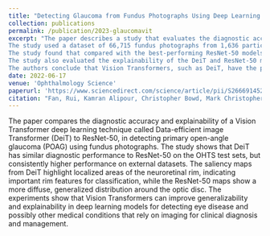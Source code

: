 ```yaml
---
title: "Detecting Glaucoma from Fundus Photographs Using Deep Learning without Convolutions: Transformer for Improved Generalization"
collection: publications
permalink: /publication/2023-glaucomavit
excerpt: "The paper describes a study that evaluates the diagnostic accuracy and explainability of a Vision Transformer deep learning technique called Data-efficient image Transformer (DeiT), compared to ResNet-50, in detecting primary open-angle glaucoma (POAG) using fundus photographs. POAG is a leading cause of irreversible blindness worldwide, and early diagnosis is essential to prevent vision loss.
The study used a dataset of 66,715 fundus photographs from 1,636 participants in the Ocular Hypertension Treatment Study (OHTS) and an additional 5 external datasets of 16,137 photographs of healthy and glaucoma eyes. Data-efficient image Transformer models were trained to detect 5 ground-truth OHTS POAG classifications: OHTS end point committee POAG determinations because of disc changes (model 1), visual field (VF) changes (model 2), or either disc or VF changes (model 3) and Reading Center determinations based on disc (model 4) and VFs (model 5).
The study found that compared with the best-performing ResNet-50 models, the DeiT models demonstrated similar diagnostic performance on the OHTS test sets for all 5 ground-truth POAG labels, with AUROC ranging from 0.82 (model 5) to 0.91 (model 1). However, Data-efficient image Transformer AUROC was consistently higher than ResNet-50 on the 5 external datasets, suggesting that DeiT has better generalizability. For example, AUROC for the main OHTS end point (model 3) was between 0.08 and 0.20 higher in the DeiT than ResNet-50 models.
The study also evaluated the explainability of the DeiT and ResNet-50 models by comparing the attention maps derived directly from DeiT to 3 gradient-weighted class activation map strategies. The saliency maps from the DeiT highlight localized areas of the neuroretinal rim, suggesting important rim features for classification, while the ResNet-50 maps show a more diffuse, generalized distribution around the optic disc.
The authors conclude that Vision Transformers, such as DeiT, have the potential to improve generalizability and explainability in deep learning models for detecting eye disease and possibly other medical conditions that rely on imaging for clinical diagnosis and management. The study's findings suggest that DeiT is a promising deep learning model for detecting POAG from fundus photographs and may have important clinical implications for the early diagnosis and management of this condition."
date: 2022-06-17
venue: 'Ophthalmology Science'
paperurl: 'https://www.sciencedirect.com/science/article/pii/S2666914522001221'
citation: "Fan, Rui, Kamran Alipour, Christopher Bowd, Mark Christopher, Nicole Brye, James A. Proudfoot, Michael H. Goldbaum et al. Detecting Glaucoma from Fundus Photographs Using Deep Learning without Convolutions: Transformer for Improved Generalization. Ophthalmology Science 3, no. 1 (2023): 100233."
---
```

The paper compares the diagnostic accuracy and explainability of a Vision Transformer deep learning technique called Data-efficient image Transformer (DeiT) to ResNet-50, in detecting primary open-angle glaucoma (POAG) using fundus photographs. The study shows that DeiT has similar diagnostic performance to ResNet-50 on the OHTS test sets, but consistently higher performance on external datasets. The saliency maps from DeiT highlight localized areas of the neuroretinal rim, indicating important rim features for classification, while the ResNet-50 maps show a more diffuse, generalized distribution around the optic disc. The experiments show that Vision Transformers can improve generalizability and explainability in deep learning models for detecting eye disease and possibly other medical conditions that rely on imaging for clinical diagnosis and management.